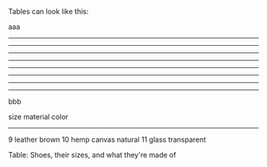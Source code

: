 Tables can look like this:

aaa

---

----

-----

------

-------

--------

---------

----------

bbb

size  material      color
----  ------------  ------------
9     leather       brown
10    hemp canvas   natural
11    glass         transparent

Table: Shoes, their sizes, and what they're made of
